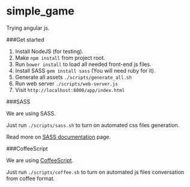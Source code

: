simple_game
===========

Trying angular js.

###Get started

1. Install NodeJS (for testing).
1. Make ```npm install``` from project root.
1. Run ```bower install``` to load all needed front-end js files.
1. Install SASS ```gem install sass``` (You will need ruby for it).
1. Generate all assets ```./scripts/generate_all.sh```
1. Run web server ```./scripts/web-server.js```
1. Visit ```http://localhost:8000/app/index.html```


###SASS

We are using SASS.

Just run ```./scripts/sass.sh``` to turn on automated css files generation.

Read more on [SASS documentation](http://sass-lang.com/documentation/file.SASS_REFERENCE.html) page.

###CoffeeScript

We are using [CoffeeScript](http://coffeescript.org/).

Just run ```./scripts/coffee.sh``` to turn on automated js files conversation from coffee format.



